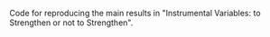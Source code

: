 Code for reproducing the main results in "Instrumental Variables: to Strengthen or not to Strengthen".

